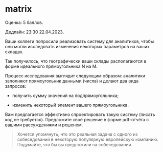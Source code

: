 # matrix

Оценка: 5 баллов.

Дедлайн: 23:30 22.04.2023.

Ваши коллеги попросили реализовать систему для аналитиков, 
чтобы они могли исследовать изменения некоторых параметров на ваших складах.

Так получилось, что географически ваши склады располагаются в форме идеального
прямоугольника N на M.

Процесс исследования выглядит следующим образом:
аналитики заполняют прямоугольник данными (числа) и делают два вида запросов:

- получить сумму значений на подпрямоугольника;

- изменить некоторый элемент вашего прямоугольника.

Вам предлагается эффективно спроектировать такую систему (писать код не требуется).
Предложите своё решение в форме pdf-отчёта с вашими рассуждениями и решенем.

> Хочется упомянуть, что это реальная задача с одного из собеседований в некоторую
> популярную европейскую компанию. Подумайте, что бы вы предложили на собеседовании.

